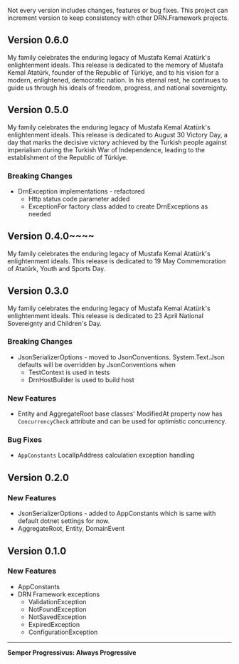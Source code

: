 Not every version includes changes, features or bug fixes. This project can increment version to keep consistency with other DRN.Framework projects.

## Version 0.6.0

My family celebrates the enduring legacy of Mustafa Kemal Atatürk's enlightenment ideals. This release is dedicated to the memory of Mustafa Kemal Atatürk, founder of the Republic of Türkiye, and to his vision for a modern, enlightened, democratic nation. In his eternal rest, he continues to guide us through his ideals of freedom, progress, and national sovereignty.

## Version 0.5.0

My family celebrates the enduring legacy of Mustafa Kemal Atatürk's enlightenment ideals. This release is dedicated to August 30 Victory Day, a day that marks the decisive victory achieved by the Turkish people against imperialism during the Turkish War of Independence, leading to the establishment of the Republic of Türkiye.

### Breaking Changes

* DrnException implementations - refactored
  * Http status code parameter added
  * ExceptionFor factory class added to create DrnExceptions as needed

## Version 0.4.0~~~~

My family celebrates the enduring legacy of Mustafa Kemal Atatürk's enlightenment ideals. This release is dedicated to 19 May Commemoration of Atatürk, Youth and Sports Day.

## Version 0.3.0

My family celebrates the enduring legacy of Mustafa Kemal Atatürk's enlightenment ideals. This release is dedicated to 23 April National Sovereignty and Children's Day.

### Breaking Changes

* JsonSerializerOptions - moved to JsonConventions. System.Text.Json defaults will be overridden by JsonConventions when
  * TestContext is used in tests
  * DrnHostBuilder is used to build host

### New Features

* Entity and AggregateRoot base classes' ModifiedAt property now has `ConcurrencyCheck` attribute and can be used for optimistic concurrency.

### Bug Fixes

* `AppConstants` LocalIpAddress calculation exception handling

## Version 0.2.0

### New Features

* JsonSerializerOptions - added to AppConstants which is same with default dotnet settings for now.
* AggregateRoot, Entity, DomainEvent

## Version 0.1.0

### New Features

* AppConstants 
* DRN Framework exceptions
  * ValidationException
  * NotFoundException
  * NotSavedException
  * ExpiredException
  * ConfigurationException

---

**Semper Progressivus: Always Progressive**